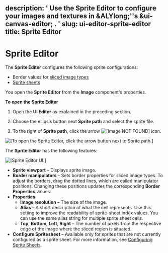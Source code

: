 description: ' Use the Sprite Editor to configure your images and textures in &ALYlong;''s
  &ui-canvas-editor; . '
slug: ui-editor-sprite-editor
title: Sprite Editor
---
# Sprite Editor<a name="ui-editor-sprite-editor"></a>

The **Sprite Editor** configures the following sprite configurations:
+ Border values for [sliced image types](ui-editor-component-9-sliced.md)
+ [Sprite sheets](ui-editor-component-sprite-sheets.md)

You open the **Sprite Editor** from the **Image** component's properties\. 

**To open the Sprite Editor**

1. Open the **UI Editor** as explained in the preceding section\.

1. Choose the ellipsis button next **Sprite path** and select the sprite file\.

1. To the right of **Sprite path**, click the arrow ![\[Image NOT FOUND\]](http://docs.aws.amazon.com/lumberyard/latest/userguide/images/game_ui_editor/ui-editor-components-button-1.png) icon\.

![\[To open the Sprite Editor, click the arrow button next to Sprite path.\]](/images/game_ui_editor/ui-editor-sprite-editor-1.png)

The **Sprite Editor** has the following features:

![\[Sprite Editor UI.\]](/images/game_ui_editor/ui-editor-sprite-editor-2.png)
+ **Sprite viewport** – Displays sprite image\.
+ **Border manipulators** – Sets border properties for sliced image types\. To adjust the borders, drag the dotted lines, which are called manipulator positions\. Changing these positions updates the corresponding **Border Properties** values\.
+ **Properties**
  + **Image resolution** – The size of the image\.
  + **Alias** – A short description of what the cell represents\. Use this setting to improve the readability of sprite\-sheet index values\. You can use the same alias string for multiple sprite sheet cells\.
  + **Top**, **Bottom**, **Left**, **Right** – The number of pixels from the respective edge of the image where the sliced region is situated\.
+ **Configure Spritesheet** – Available only for sprites that are not currently configured as a sprite sheet\. For more information, see [Configuring Sprite Sheets](ui-editor-component-sprite-sheets.md)\.